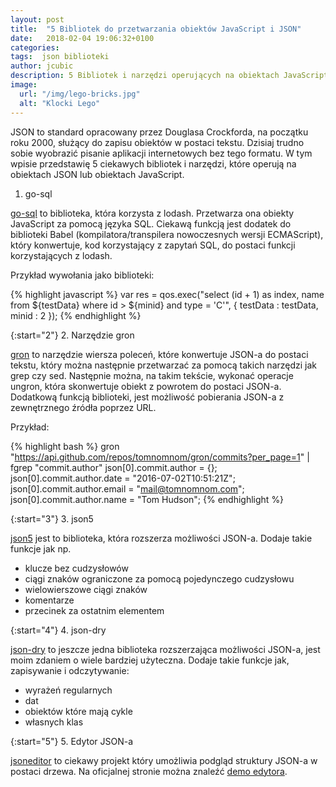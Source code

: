 ```yaml
---
layout: post
title:  "5 Bibliotek do przetwarzania obiektów JavaScript i JSON"
date:   2018-02-04 19:06:32+0100
categories:
tags:  json biblioteki
author: jcubic
description: 5 Bibliotek i narzędzi operujących na obiektach JavaScript i JSON.
image:
  url: "/img/lego-bricks.jpg"
  alt: "Klocki Lego"
---
```


JSON to standard opracowany przez Douglasa Crockforda, na początku roku 2000, służący do zapisu
obiektów w postaci tekstu. Dzisiaj trudno sobie wyobrazić pisanie aplikacji internetowych
bez tego formatu. W tym wpisie przedstawię 5 ciekawych bibliotek i narzędzi, które operują
na obiektach JSON lub obiektach JavaScript.

<!-- more -->

1. go-sql

[go-sql](https://github.com/timtian/qo-sql) to biblioteka, która korzysta
z lodash. Przetwarza ona obiekty JavaScript za pomocą języka SQL. Ciekawą funkcją jest dodatek
do biblioteki Babel (kompilatora/transpilera nowoczesnych wersji ECMAScript), który konwertuje, kod korzystający z zapytań SQL, do postaci funkcji korzystających z lodash.

Przykład wywołania jako biblioteki:

{% highlight javascript %}
var res = qos.exec("select (id + 1) as index, name  from ${testData} where id > ${minid} and type = 'C'", {
    testData : testData,
    minid : 2
});
{% endhighlight %}

{:start="2"}
2. Narzędzie gron

[gron](https://github.com/TomNomNom/gron) to narzędzie wiersza poleceń, które konwertuje
JSON-a do postaci tekstu, który można następnie przetwarzać za pomocą takich narzędzi jak
grep czy sed. Następnie można, na takim tekście, wykonać operacje ungron, która skonwertuje
obiekt z powrotem do postaci JSON-a. Dodatkową funkcją biblioteki, jest możliwość pobierania
JSON-a z zewnętrznego źródła poprzez URL.

Przykład:

{% highlight bash %}
gron "https://api.github.com/repos/tomnomnom/gron/commits?per_page=1" | fgrep "commit.author"
json[0].commit.author = {};
json[0].commit.author.date = "2016-07-02T10:51:21Z";
json[0].commit.author.email = "mail@tomnomnom.com";
json[0].commit.author.name = "Tom Hudson";
{% endhighlight %}

{:start="3"}
3. json5

[json5](https://github.com/json5/json5) jest to biblioteka, która rozszerza możliwości JSON-a.
Dodaje takie funkcje jak np.

* klucze bez cudzysłowów
* ciągi znaków ograniczone za pomocą pojedynczego cudzysłowu
* wielowierszowe ciągi znaków
* komentarze
* przecinek za ostatnim elementem


{:start="4"}
4. json-dry

[json-dry](https://github.com/skerit/json-dry) to jeszcze jedna biblioteka rozszerzająca
możliwości JSON-a, jest moim zdaniem o wiele bardziej użyteczna. Dodaje takie funkcje jak,
zapisywanie i odczytywanie:

* wyrażeń regularnych
* dat
* obiektów które mają cykle
* własnych klas


{:start="5"}
5. Edytor JSON-a

[jsoneditor](https://github.com/josdejong/jsoneditor) to ciekawy projekt który umożliwia podgląd struktury JSON-a w postaci drzewa. Na oficjalnej stronie można znaleźć [demo edytora](http://jsoneditoronline.org/).
